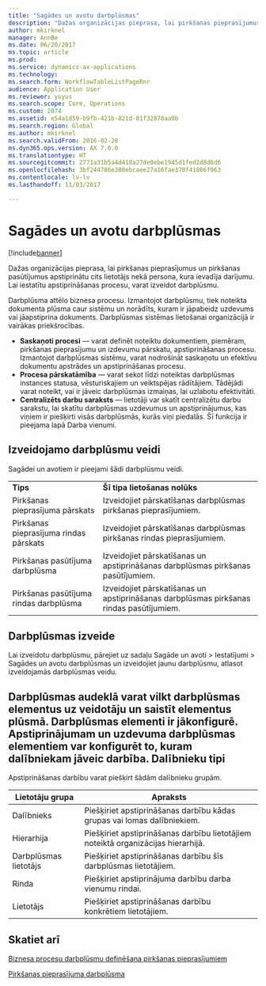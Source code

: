 ```yaml
---
title: "Sagādes un avotu darbplūsmas"
description: "Dažas organizācijas pieprasa, lai pirkšanas pieprasījumus un pirkšanas pasūtījumus apstiprinātu cits lietotājs nekā persona, kura ievadīja darījumu. Lai iestatītu apstiprināšanas procesu, varat izveidot darbplūsmu."
author: mkirknel
manager: AnnBe
ms.date: 06/20/2017
ms.topic: article
ms.prod: 
ms.service: dynamics-ax-applications
ms.technology: 
ms.search.form: WorkflowTableListPageRnr
audience: Application User
ms.reviewer: yuyus
ms.search.scope: Core, Operations
ms.custom: 2074
ms.assetid: e54a1d59-b9fb-421b-821d-01f32878aa9b
ms.search.region: Global
ms.author: mkirknel
ms.search.validFrom: 2016-02-28
ms.dyn365.ops.version: AX 7.0.0
ms.translationtype: HT
ms.sourcegitcommit: 2771a31b5a4d418a27de0ebe1945d1fed2d8d6d6
ms.openlocfilehash: 3bf244786e308ebcaee27a16fae378f41086f963
ms.contentlocale: lv-lv
ms.lasthandoff: 11/03/2017

---
```


# <a name="procurement-and-sourcing-workflows"></a>Sagādes un avotu darbplūsmas

[!include[banner](../includes/banner.md)]


Dažas organizācijas pieprasa, lai pirkšanas pieprasījumus un pirkšanas pasūtījumus apstiprinātu cits lietotājs nekā persona, kura ievadīja darījumu. Lai iestatītu apstiprināšanas procesu, varat izveidot darbplūsmu.

Darbplūsma attēlo biznesa procesu. Izmantojot darbplūsmu, tiek noteikta dokumenta plūsma caur sistēmu un norādīts, kuram ir jāpabeidz uzdevums vai jāapstiprina dokuments. Darbplūsmas sistēmas lietošanai organizācijā ir vairākas priekšrocības.
-   **Saskaņoti procesi** — varat definēt noteiktu dokumentiem, piemēram, pirkšanas pieprasījumu un izdevumu pārskatu, apstiprināšanas procesu. Izmantojot darbplūsmas sistēmu, varat nodrošināt saskaņotu un efektīvu dokumentu apstrādes un apstiprināšanas procesu.
-   **Procesa pārskatāmība** — varat sekot līdzi noteiktas darbplūsmas instances statusa, vēsturiskajiem un veiktspējas rādītājiem. Tādējādi varat noteikt, vai ir jāveic darbplūsmas izmaiņas, lai uzlabotu efektivitāti.
-   **Centralizēts darbu saraksts** — lietotāji var skatīt centralizētu darbu sarakstu, lai skatītu darbplūsmas uzdevumus un apstiprinājumus, kas viņiem ir piešķirti visās darbplūsmās, kurās viņi piedalās. Šī funkcija ir pieejama lapā Darba vienumi.

## <a name="the-types-of-workflows-that-you-can-create"></a> Izveidojamo darbplūsmu veidi
Sagādei un avotiem ir pieejami šādi darbplūsmu veidi.

|                                  |                                                               |
|----------------------------------|---------------------------------------------------------------|
| **Tips**                         | **Šī tipa lietošanas nolūks**                                          |
| Pirkšanas pieprasījuma pārskats      | Izveidojiet pārskatīšanas darbplūsmas pirkšanas pieprasījumiem.            |
| Pirkšanas pieprasījuma rindas pārskats | Izveidojiet pārskatīšanas darbplūsmas pirkšanas rindas pieprasījumiem.       |
| Pirkšanas pasūtījuma darbplūsma          | Izveidojiet pārskatīšanas un apstiprināšanas darbplūsmas pirkšanas pasūtījumiem.     |
| Pirkšanas pasūtījuma rindas darbplūsma     | Izveidojiet pārskatīšanas un apstiprināšanas darbplūsmas pirkšanas rindas pasūtījumiem. |

## <a name="creating-a-workflow"></a>Darbplūsmas izveide
Lai izveidotu darbplūsmu, pārejiet uz sadaļu Sagāde un avoti &gt; Iestatījumi &gt; Sagādes un avotu darbplūsmas un izveidojiet jaunu darbplūsmu, atlasot izveidojamās darbplūsmas veidu.  

Darbplūsmas audeklā varat vilkt darbplūsmas elementus uz veidotāju un saistīt elementus plūsmā. Darbplūsmas elementi ir jākonfigurē. Apstiprinājumam un uzdevuma darbplūsmas elementiem var konfigurēt to, kuram dalībniekam jāveic darbība.
Dalībnieku tipi
----------------------

Apstiprināšanas darbību varat piešķirt šādām dalībnieku grupām.

| Lietotāju grupa    | Apraksts                                                               |
|---------------|---------------------------------------------------------------------------|
| Dalībnieks   | Piešķiriet apstiprināšanas darbību kādas grupas vai lomas dalībniekiem.                   |
| Hierarhija     | Piešķiriet apstiprināšanas darbību lietotājiem noteiktā organizācijas hierarhijā. |
| Darbplūsmas lietotājs | Piešķiriet apstiprināšanas darbību šīs darbplūsmas lietotājiem.                       |
| Rinda         | Piešķiriet apstiprinājuma darbību darba vienumu rindai.                            |
| Lietotājs          | Piešķiriet apstiprināšanas darbību konkrētiem lietotājiem.                               |



<a name="see-also"></a>Skatiet arī
--------

[Biznesa procesu darbplūsmu definēšana pirkšanas pieprasījumiem](https://mbs.microsoft.com/customersource/Global/AX/learning/documentation/white-papers/Defining_business_process_workflows_for_purchase_requisitions)

[Pirkšanas pieprasījuma darbplūsma](purchase-requisitions-workflow.md)




